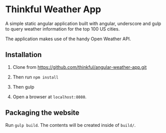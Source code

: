 # Thinkful Weather App

A simple static angular application built with angular, underscore and gulp
to query weather information for the top 100 US cities.

The application makes use of the handy Open Weather API.

## Installation

1. Clone from https://github.com/thinkful/angular-weather-app.git

2. Then run `npm install`

3. Then gulp

4. Open a browser at `localhost:8080`.

## Packaging the website

Run `gulp build`. The contents will be created inside of `build/`.
